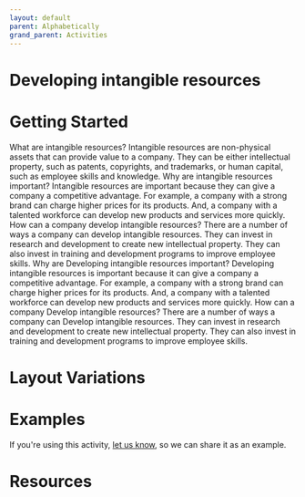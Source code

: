 ```yaml
---
layout: default
parent: Alphabetically
grand_parent: Activities
---
```

# Developing intangible resources

# Getting Started

What are intangible resources? Intangible resources are non-physical assets that can provide value to a company. They can be either intellectual property, such as patents, copyrights, and trademarks, or human capital, such as employee skills and knowledge. Why are intangible resources important? Intangible resources are important because they can give a company a competitive advantage. For example, a company with a strong brand can charge higher prices for its products. And, a company with a talented workforce can develop new products and services more quickly. How can a company develop intangible resources? There are a number of ways a company can develop intangible resources. They can invest in research and development to create new intellectual property. They can also invest in training and development programs to improve employee skills. Why are Developing intangible resources important? Developing intangible resources is important because it can give a company a competitive advantage. For example, a company with a strong brand can charge higher prices for its products. And, a company with a talented workforce can develop new products and services more quickly. How can a company Develop intangible resources? There are a number of ways a company can Develop intangible resources. They can invest in research and development to create new intellectual property. They can also invest in training and development programs to improve employee skills.

# Layout Variations
# Examples
If you're using this activity, [let us know](https://github.com/Standards-and-Practices/structured-rapid-development/issues/new?assignees=&labels=documentation&template=example-submission.md&title=Example+of+%5Byour+pattern+here%5D), so we can share it as an example.
# Resources